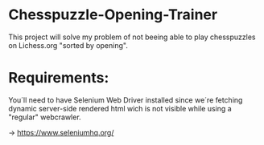 # Chesspuzzle-Opening-Trainer
This project will solve my problem of not beeing able to play chesspuzzles on Lichess.org "sorted by opening".


# Requirements:
You´ll need to have Selenium Web Driver installed since we´re fetching dynamic server-side rendered html
wich is not visible while using a "regular" webcrawler.

-> https://www.seleniumhq.org/
